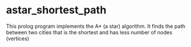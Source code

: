 # astar_shortest_path
This prolog program implements the A* (a star) algorithm. It finds the path between two cities that is the shortest and has less number of nodes (vertices)
